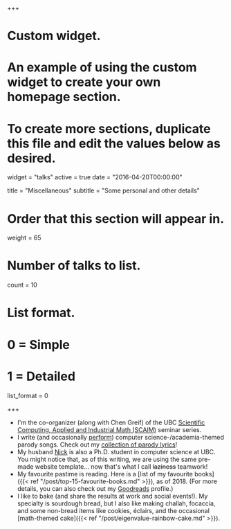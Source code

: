 +++
# Custom widget.
# An example of using the custom widget to create your own homepage section.
# To create more sections, duplicate this file and edit the values below as desired.
widget = "talks"
active = true
date = "2016-04-20T00:00:00"

title = "Miscellaneous"
subtitle = "Some personal and other details"

# Order that this section will appear in.
weight = 65

# Number of talks to list.
count = 10

# List format.
#   0 = Simple
#   1 = Detailed
list_format = 0

+++

- I'm the co-organizer (along with Chen Greif) of the UBC [Scientific Computing, Applied and Industrial Math (SCAIM)](https://sites.google.com/site/ubcscaim/home) seminar series.
- I write (and occasionally [perform](https://www.youtube.com/watch?v=PeGWyRmwPQg)) computer science-/academia-themed parody songs. Check out my [collection of parody lyrics](tags/songs/)!
- My husband [Nick](http://ncbradley.com) is also a Ph.D. student in computer science at UBC. You might notice that, as of this writing, we are using the same pre-made website template... now that's what I call ~~laziness~~ teamwork!
- My favourite pastime is reading. Here is a [list of my favourite books]({{< ref "/post/top-15-favourite-books.md" >}}), as of 2018. (For more details, you can also check out my [Goodreads](https://www.goodreads.com/user/show/20164091-susanne-bradley) profile.)
- I like to bake (and share the results at work and social events!). My specialty is sourdough bread, but I also like making challah, focaccia, and some non-bread items like cookies, éclairs, and the occasional [math-themed cake]({{< ref "/post/eigenvalue-rainbow-cake.md" >}}).